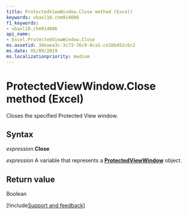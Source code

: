 ```yaml
---
title: ProtectedViewWindow.Close method (Excel)
keywords: vbaxl10.chm914086
f1_keywords:
- vbaxl10.chm914086
api_name:
- Excel.ProtectedViewWindow.Close
ms.assetid: 3deaea3c-3c73-76c9-0ca1-ce1bb452c6c2
ms.date: 05/09/2019
ms.localizationpriority: medium
---
```



# ProtectedViewWindow.Close method (Excel)

Closes the specified Protected View window.


## Syntax

_expression_.**Close**

_expression_ A variable that represents a **[ProtectedViewWindow](Excel.ProtectedViewWindow.md)** object.


## Return value

Boolean




[!include[Support and feedback](~/includes/feedback-boilerplate.md)]